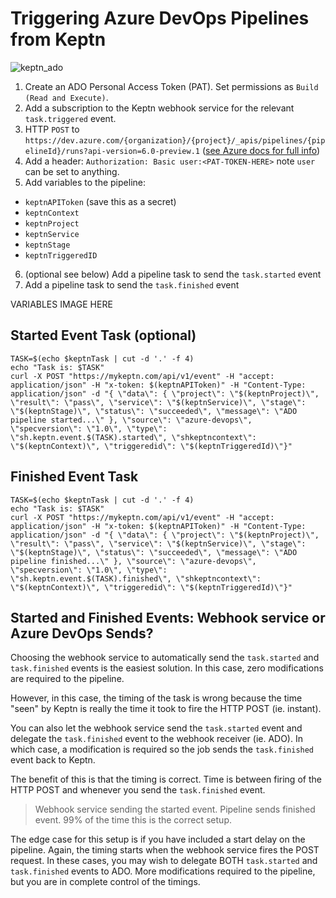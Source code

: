 # Triggering Azure DevOps Pipelines from Keptn

![keptn_ado](https://user-images.githubusercontent.com/26523841/173278871-04fdbc56-38a0-4c02-8058-0b69271bb76e.png)


1. Create an ADO Personal Access Token (PAT). Set permissions as `Build (Read and Execute)`.
2. Add a subscription to the Keptn webhook service for the relevant `task.triggered` event.
3. HTTP `POST` to `https://dev.azure.com/{organization}/{project}/_apis/pipelines/{pipelineId}/runs?api-version=6.0-preview.1` ([see Azure docs for full info](https://docs.microsoft.com/en-us/rest/api/azure/devops/pipelines/runs/run-pipeline?view=azure-devops-rest-6.0))
4. Add a header: `Authorization: Basic user:<PAT-TOKEN-HERE>` note `user` can be set to anything.
5. Add variables to the pipeline:

- `keptnAPIToken` (save this as a secret)
- `keptnContext`
- `keptnProject`
- `keptnService`
- `keptnStage`
- `keptnTriggeredID`

6. (optional see below) Add a pipeline task to send the `task.started` event
7. Add a pipeline task to send the `task.finished` event

VARIABLES IMAGE HERE

## Started Event Task (optional)

```
TASK=$(echo $keptnTask | cut -d '.' -f 4)
echo "Task is: $TASK"
curl -X POST "https://mykeptn.com/api/v1/event" -H "accept: application/json" -H "x-token: $(keptnAPIToken)" -H "Content-Type: application/json" -d "{ \"data\": { \"project\": \"$(keptnProject)\", \"result\": \"pass\", \"service\": \"$(keptnService)\", \"stage\": \"$(keptnStage)\", \"status\": \"succeeded\", \"message\": \"ADO pipeline started...\" }, \"source\": \"azure-devops\", \"specversion\": \"1.0\", \"type\": \"sh.keptn.event.$(TASK).started\", \"shkeptncontext\": \"$(keptnContext)\", \"triggeredid\": \"$(keptnTriggeredId)\"}"
```

## Finished Event Task
```
TASK=$(echo $keptnTask | cut -d '.' -f 4)
echo "Task is: $TASK"
curl -X POST "https://mykeptn.com/api/v1/event" -H "accept: application/json" -H "x-token: $(keptnAPIToken)" -H "Content-Type: application/json" -d "{ \"data\": { \"project\": \"$(keptnProject)\", \"result\": \"pass\", \"service\": \"$(keptnService)\", \"stage\": \"$(keptnStage)\", \"status\": \"succeeded\", \"message\": \"ADO pipeline finished...\" }, \"source\": \"azure-devops\", \"specversion\": \"1.0\", \"type\": \"sh.keptn.event.$(TASK).finished\", \"shkeptncontext\": \"$(keptnContext)\", \"triggeredid\": \"$(keptnTriggeredId)\"}"
```





## Started and Finished Events: Webhook service or Azure DevOps Sends?

Choosing the webhook service to automatically send the `task.started` and `task.finished` events is the easiest solution. In this case, zero modifications are required to the pipeline.

However, in this case, the timing of the task is wrong because the time "seen" by Keptn is really the time it took to fire the HTTP POST (ie. instant).

You can also let the webhook service send the `task.started` event and delegate the `task.finished` event to the webhook receiver (ie. ADO). In which case, a modification is required so the job sends the `task.finished` event back to Keptn.

The benefit of this is that the timing is correct. Time is between firing of the HTTP POST and whenever you send the `task.finished` event.

> Webhook service sending the started event. Pipeline sends finished event. 99% of the time this is the correct setup.

The edge case for this setup is if you have included a start delay on the pipeline. Again, the timing starts when the webhook service fires the POST request. In these cases, you may wish to delegate BOTH `task.started` and `task.finished` events to ADO. More modifications required to the pipeline, but you are in complete control of the timings.
